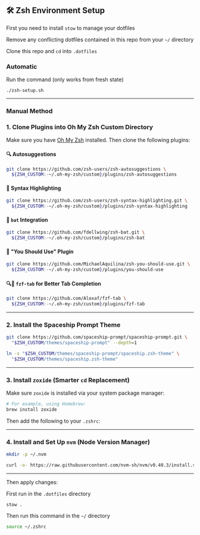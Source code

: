 ## 🛠️ Zsh Environment Setup

First you need to install `stow` to manage your dotfiles

Remove any conflicting dotfiles contained in this repo from your `~/` directory

Clone this repo and `cd` into `.dotfiles`

### Automatic

Run the command (only works from fresh state)

```
./zsh-setup.sh
```

---

### Manual Method

### 1. Clone Plugins into Oh My Zsh Custom Directory

Make sure you have [Oh My Zsh](https://ohmyz.sh/) installed. Then clone the following plugins:

#### 🔍 Autosuggestions

```bash
git clone https://github.com/zsh-users/zsh-autosuggestions \
  ${ZSH_CUSTOM:-~/.oh-my-zsh/custom}/plugins/zsh-autosuggestions
```

#### 🌈 Syntax Highlighting

```bash
git clone https://github.com/zsh-users/zsh-syntax-highlighting.git \
  ${ZSH_CUSTOM:-~/.oh-my-zsh/custom}/plugins/zsh-syntax-highlighting
```

#### 🦇 `bat` Integration

```bash
git clone https://github.com/fdellwing/zsh-bat.git \
  ${ZSH_CUSTOM:-~/.oh-my-zsh/custom}/plugins/zsh-bat
```

#### 🧠 "You Should Use" Plugin

```bash
git clone https://github.com/MichaelAquilina/zsh-you-should-use.git \
  ${ZSH_CUSTOM:-~/.oh-my-zsh/custom}/plugins/you-should-use
```

#### 🔍🔄 `fzf-tab` for Better Tab Completion

```bash
git clone https://github.com/Aloxaf/fzf-tab \
  ${ZSH_CUSTOM:-~/.oh-my-zsh/custom}/plugins/fzf-tab
```

---

### 2. Install the Spaceship Prompt Theme

```bash
git clone https://github.com/spaceship-prompt/spaceship-prompt.git \
  "$ZSH_CUSTOM/themes/spaceship-prompt" --depth=1

ln -s "$ZSH_CUSTOM/themes/spaceship-prompt/spaceship.zsh-theme" \
  "$ZSH_CUSTOM/themes/spaceship.zsh-theme"
```

---

### 3. Install `zoxide` (Smarter `cd` Replacement)

Make sure `zoxide` is installed via your system package manager:

```bash
# For example, using Homebrew:
brew install zoxide
```

Then add the following to your `.zshrc`:

---

### 4. Install and Set Up `nvm` (Node Version Manager)

```bash
mkdir -p ~/.nvm

curl -o- https://raw.githubusercontent.com/nvm-sh/nvm/v0.40.3/install.sh | bash
```

---

Then apply changes:

First run in the `.dotfiles` directory

```
stow .
```

Then run this command in the `~/` directory

```bash
source ~/.zshrc
```
